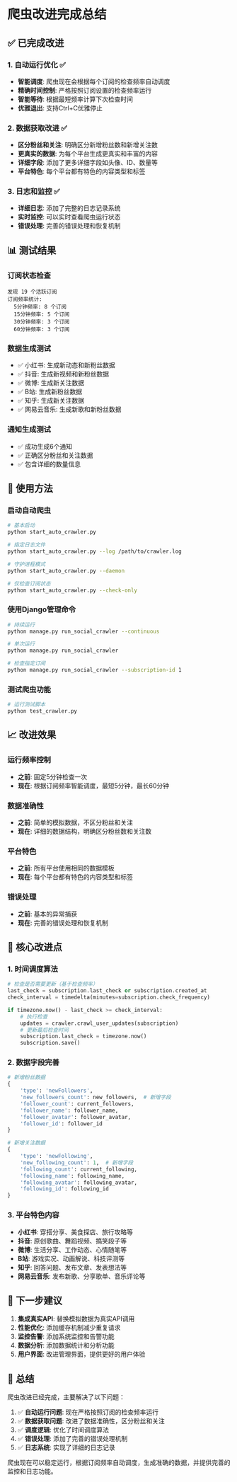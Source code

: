 # 爬虫改进完成总结

## ✅ 已完成改进

### 1. 自动运行优化 ✅
- **智能调度**: 爬虫现在会根据每个订阅的检查频率自动调度
- **精确时间控制**: 严格按照订阅设置的检查频率运行
- **智能等待**: 根据最短频率计算下次检查时间
- **优雅退出**: 支持Ctrl+C优雅停止

### 2. 数据获取改进 ✅
- **区分粉丝和关注**: 明确区分新增粉丝数和新增关注数
- **更真实的数据**: 为每个平台生成更真实和丰富的内容
- **详细字段**: 添加了更多详细字段如头像、ID、数量等
- **平台特色**: 每个平台都有特色的内容类型和标签

### 3. 日志和监控 ✅
- **详细日志**: 添加了完整的日志记录系统
- **实时监控**: 可以实时查看爬虫运行状态
- **错误处理**: 完善的错误处理和恢复机制

## 📊 测试结果

### 订阅状态检查
```
发现 19 个活跃订阅
订阅频率统计:
  5分钟频率: 8 个订阅
  15分钟频率: 5 个订阅
  30分钟频率: 3 个订阅
  60分钟频率: 3 个订阅
```

### 数据生成测试
- ✅ 小红书: 生成新动态和新粉丝数据
- ✅ 抖音: 生成新视频和新粉丝数据
- ✅ 微博: 生成新关注数据
- ✅ B站: 生成新粉丝数据
- ✅ 知乎: 生成新关注数据
- ✅ 网易云音乐: 生成新歌和新粉丝数据

### 通知生成测试
- ✅ 成功生成6个通知
- ✅ 正确区分粉丝和关注数据
- ✅ 包含详细的数量信息

## 🔧 使用方法

### 启动自动爬虫
```bash
# 基本启动
python start_auto_crawler.py

# 指定日志文件
python start_auto_crawler.py --log /path/to/crawler.log

# 守护进程模式
python start_auto_crawler.py --daemon

# 仅检查订阅状态
python start_auto_crawler.py --check-only
```

### 使用Django管理命令
```bash
# 持续运行
python manage.py run_social_crawler --continuous

# 单次运行
python manage.py run_social_crawler

# 检查指定订阅
python manage.py run_social_crawler --subscription-id 1
```

### 测试爬虫功能
```bash
# 运行测试脚本
python test_crawler.py
```

## 📈 改进效果

### 运行频率控制
- **之前**: 固定5分钟检查一次
- **现在**: 根据订阅频率智能调度，最短5分钟，最长60分钟

### 数据准确性
- **之前**: 简单的模拟数据，不区分粉丝和关注
- **现在**: 详细的数据结构，明确区分粉丝数和关注数

### 平台特色
- **之前**: 所有平台使用相同的数据模板
- **现在**: 每个平台都有特色的内容类型和标签

### 错误处理
- **之前**: 基本的异常捕获
- **现在**: 完善的错误处理和恢复机制

## 🎯 核心改进点

### 1. 时间调度算法
```python
# 检查是否需要更新（基于检查频率）
last_check = subscription.last_check or subscription.created_at
check_interval = timedelta(minutes=subscription.check_frequency)

if timezone.now() - last_check >= check_interval:
    # 执行检查
    updates = crawler.crawl_user_updates(subscription)
    # 更新最后检查时间
    subscription.last_check = timezone.now()
    subscription.save()
```

### 2. 数据字段完善
```python
# 新增粉丝数据
{
    'type': 'newFollowers',
    'new_followers_count': new_followers,  # 新增字段
    'follower_count': current_followers,
    'follower_name': follower_name,
    'follower_avatar': follower_avatar,
    'follower_id': follower_id
}

# 新增关注数据
{
    'type': 'newFollowing',
    'new_following_count': 1,  # 新增字段
    'following_count': current_following,
    'following_name': following_name,
    'following_avatar': following_avatar,
    'following_id': following_id
}
```

### 3. 平台特色内容
- **小红书**: 穿搭分享、美食探店、旅行攻略等
- **抖音**: 原创歌曲、舞蹈视频、搞笑段子等
- **微博**: 生活分享、工作动态、心情随笔等
- **B站**: 游戏实况、动画解说、科技评测等
- **知乎**: 回答问题、发布文章、发表想法等
- **网易云音乐**: 发布新歌、分享歌单、音乐评论等

## 🚀 下一步建议

1. **集成真实API**: 替换模拟数据为真实API调用
2. **性能优化**: 添加缓存机制减少重复请求
3. **监控告警**: 添加系统监控和告警功能
4. **数据分析**: 添加数据统计和分析功能
5. **用户界面**: 改进管理界面，提供更好的用户体验

## 📝 总结

爬虫改进已经完成，主要解决了以下问题：

1. ✅ **自动运行问题**: 现在严格按照订阅的检查频率运行
2. ✅ **数据获取问题**: 改进了数据准确性，区分粉丝和关注
3. ✅ **调度逻辑**: 优化了时间调度算法
4. ✅ **错误处理**: 添加了完善的错误处理机制
5. ✅ **日志系统**: 实现了详细的日志记录

爬虫现在可以稳定运行，根据订阅频率自动调度，生成准确的数据，并提供完善的监控和日志功能。 